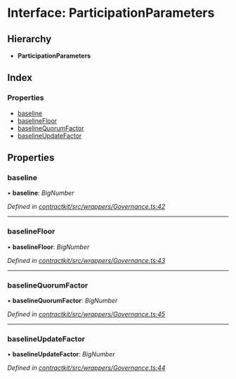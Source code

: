 # Interface: ParticipationParameters

## Hierarchy

* **ParticipationParameters**

## Index

### Properties

* [baseline](_wrappers_governance_.participationparameters.md#baseline)
* [baselineFloor](_wrappers_governance_.participationparameters.md#baselinefloor)
* [baselineQuorumFactor](_wrappers_governance_.participationparameters.md#baselinequorumfactor)
* [baselineUpdateFactor](_wrappers_governance_.participationparameters.md#baselineupdatefactor)

## Properties

###  baseline

• **baseline**: *BigNumber*

*Defined in [contractkit/src/wrappers/Governance.ts:42](https://github.com/celo-org/celo-monorepo/blob/master/packages/contractkit/src/wrappers/Governance.ts#L42)*

___

###  baselineFloor

• **baselineFloor**: *BigNumber*

*Defined in [contractkit/src/wrappers/Governance.ts:43](https://github.com/celo-org/celo-monorepo/blob/master/packages/contractkit/src/wrappers/Governance.ts#L43)*

___

###  baselineQuorumFactor

• **baselineQuorumFactor**: *BigNumber*

*Defined in [contractkit/src/wrappers/Governance.ts:45](https://github.com/celo-org/celo-monorepo/blob/master/packages/contractkit/src/wrappers/Governance.ts#L45)*

___

###  baselineUpdateFactor

• **baselineUpdateFactor**: *BigNumber*

*Defined in [contractkit/src/wrappers/Governance.ts:44](https://github.com/celo-org/celo-monorepo/blob/master/packages/contractkit/src/wrappers/Governance.ts#L44)*

